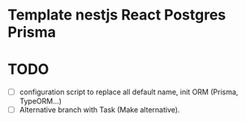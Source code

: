 # Template nestjs React Postgres Prisma

# TODO
  - [ ] configuration script to replace all default name, init ORM (Prisma, TypeORM...)
  - [ ] Alternative branch with Task (Make alternative).